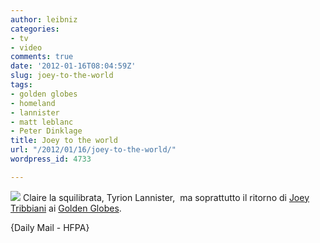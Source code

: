 ```yaml
---
author: leibniz
categories:
- tv
- video
comments: true
date: '2012-01-16T08:04:59Z'
slug: joey-to-the-world
tags:
- golden globes
- homeland
- lannister
- matt leblanc
- Peter Dinklage
title: Joey to the world
url: "/2012/01/16/joey-to-the-world/"
wordpress_id: 4733

---
```

![](http://i.dailymail.co.uk/i/pix/2012/01/16/article-2087175-0F7A467400000578-335_306x416.jpg)
Claire la squilibrata, Tyrion Lannister,  ma soprattutto il ritorno di [Joey Tribbiani](http://www.dailymail.co.uk/tvshowbiz/article-2087175/Golden-Globes-2012-Kate-Winslet-Idris-Elba-Downton-Abbey-fly-flag-Britain.html) ai [Golden Globes](http://www.goldenglobes.org/nominations/).

{Daily Mail - HFPA}
